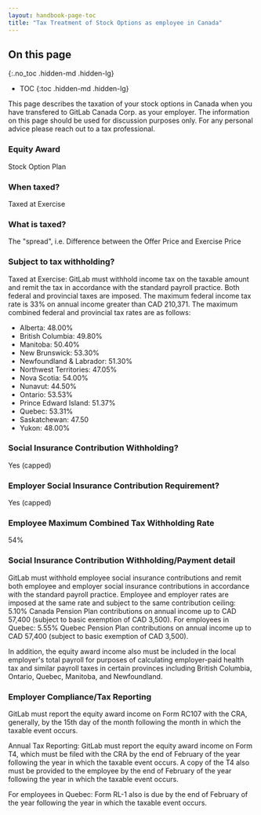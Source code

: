 ```yaml
---
layout: handbook-page-toc
title: "Tax Treatment of Stock Options as employee in Canada"
---
```


## On this page
{:.no_toc .hidden-md .hidden-lg}

- TOC
{:toc .hidden-md .hidden-lg}

This page describes the taxation of your stock options in Canada when you have transfered to GitLab Canada Corp. as your employer. The information on this page should be used for discussion purposes only. For any personal advice please reach out to a tax professional.

### Equity Award
Stock Option Plan

### When taxed?
Taxed at Exercise

### What is taxed?
The "spread", i.e. Difference between the Offer Price and Exercise Price

### Subject to tax withholding?
Taxed at Exercise: GitLab must withhold income tax on the taxable amount and remit the tax in accordance with the standard payroll practice. Both federal and provincial taxes are imposed. The maximum federal income tax rate is 33% on annual income greater than CAD 210,371. The maximum combined federal and provincial tax rates are as follows:

- Alberta: 48.00%
- British Columbia: 49.80%
- Manitoba: 50.40%
- New Brunswick: 53.30%
- Newfoundland & Labrador: 51.30%
- Northwest Territories: 47.05%
- Nova Scotia: 54.00%
- Nunavut: 44.50%
- Ontario: 53.53%
- Prince Edward Island: 51.37%
- Quebec: 53.31%
- Saskatchewan: 47.50
- Yukon: 48.00%

### Social Insurance Contribution Withholding?
Yes (capped)

### Employer Social Insurance Contribution Requirement?
Yes (capped)

### Employee Maximum Combined Tax Withholding Rate
54%

### Social Insurance Contribution Withholding/Payment detail
GitLab must withhold employee social insurance contributions and remit both employee and employer social insurance contributions in accordance with the standard payroll practice. Employee and employer rates are imposed at the same rate and subject to the same contribution ceiling: 5.10% Canada Pension Plan contributions on annual income up to CAD 57,400 (subject to basic exemption of CAD 3,500). For employees in Quebec: 5.55% Quebec Pension Plan contributions on annual income up to CAD 57,400 (subject to basic exemption of CAD 3,500).

In addition, the equity award income also must be included in the local employer's total payroll for purposes of calculating employer-paid health tax and similar payroll taxes in certain provinces including British Columbia, Ontario, Quebec, Manitoba, and Newfoundland.

### Employer Compliance/Tax Reporting
GitLab must report the equity award income on Form RC107 with the CRA, generally, by the 15th day of the month following the month in which the taxable event occurs.

Annual Tax Reporting: GitLab must report the equity award income on Form T4, which must be filed with the CRA by the end of February of the year following the year in which the taxable event occurs. A copy of the T4 also must be provided to the employee by the end of February of the year following the year in which the taxable event occurs.

For employees in Quebec: Form RL-1 also is due by the end of February of the year following the year in which the taxable event occurs.

